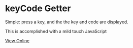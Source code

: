 # keyCode Getter

Simple: press a key, and the the key and code are displayed.

This is accomplished with a mild touch JavaScript

[View Online](https://mbwatson.github.io/keycodes)
